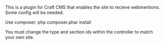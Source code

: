 This is a plugin for Craft CMS that enables the site to recieve webmentions. Some config will be needed.

Use composer: php composer.phar install

You must change the type and section ids within the controller to match your own site.
